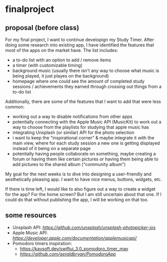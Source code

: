 # finalproject

## proposal (before class)

For my final project, I want to continue developign my Study Timer. After doing some research into existing app, I have identified the features that most of the apps on the market have. The list includes:
- a to-do list with an option to add / remove items
- a timer (with customizable timing)
- background music (usually there isn't any way to choose what music is being played, it just playes on the background)
- homepage where one could see the amount of completed study sessions / achievements they earned through crossing out things from a to-do list 

Additionally, there are some of the features that I want to add that were less common:
- working out a way to disable notifications from other apps
- potentially connecting with the Apple Music API (MusicKit) to work out a way to choose from the playlists for studying that apple music has 
- integrating Unsplash (or similar) API for the photo selection
- i want to keep the "inspirational corner" & maybe integrate it with the main view, where for each study session a new one is getting displayed instead of it being on a separate page
- potentially having people collaborate on something, maybe creating a forum or having them like certain pictures or having them being able to add pictures to the shared album ("community album")

My goal for the next weeks is to dive into designing a user-friendly and aesthetically pleasing app. I want to have nice menus, buttons, widgets, etc. 

If there is time left, I would like to also figure out a way to create a widget for the app? For the home screen? But I am still uncertain about that one. If I could do that without publishing the app, I will be working on that too. 


## some resources 
- Unsplash API: _https://github.com/unsplash/unsplash-photopicker-ios_
- Apple Music API: _https://developer.apple.com/documentation/applemusicapi/_
- Pomodoro timers inspiration:
    - https://kavsoft.dev/swiftui_3.0_pomodoro_timer_may
    - _https://github.com/geraldbryan/PomodoroApp_

